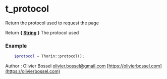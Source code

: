 # t_protocol

Return the protocol used to request the page

Return **{ [String](http://php.net/manual/en/language.types.string.php) }** The protocol used

### Example
```php
	$protocol = Thorin::protocol();
```
Author : Olivier Bossel [olivier.bossel@gmail.com](mailto:olivier.bossel@gmail.com) [https://olivierbossel.com](https://olivierbossel.com)